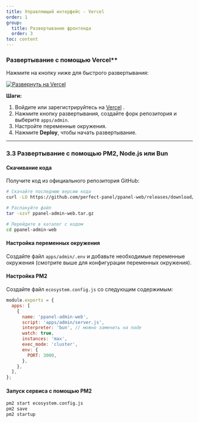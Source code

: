 ```yaml
---
title: Управляющий интерфейс - Vercel
order: 1
group: 
  title: Развертывание фронтенда
  order: 3
toc: content
---
```


### Развертывание с помощью Vercel\*\*

Нажмите на кнопку ниже для быстрого развертывания:

[![Развернуть на Vercel](https://vercel.com/button)](https://vercel.com/new/clone?demo-description=PPanel%20is%20a%20pure%2C%20professional%2C%20and%20perfect%20open-source%20proxy%20panel%20tool%2C%20designed%20to%20be%20your%20ideal%20choice%20for%20learning%20and%20practical%20use\&demo-image=https%3A%2F%2Furlscan.io%2Fliveshot%2F%3Fwidth%3D1920%26height%3D1080%26url%3Dhttps%3A%2F%2Fadmin.ppanel.dev\&demo-title=PPanel%20Admin%20Web\&demo-url=https%3A%2F%2Fadmin.ppanel.dev%2F\&from=.\&project-name=ppanel-admin-web\&repository-name=ppanel-web\&repository-url=https%3A%2F%2Fgithub.com%2Fperfect-panel%2Fppanel-web\&root-directory=apps%2Fadmin\&skippable-integrations=1)

**Шаги:**

1. Войдите или зарегистрируйтесь на [Vercel](https://vercel.com/) .
2. Нажмите кнопку развертывания, создайте форк репозитория и выберите `apps/admin`.
3. Настройте переменные окружения.
4. Нажмите **Deploy**, чтобы начать развертывание.

---

### **3.3 Развертывание с помощью PM2, Node.js или Bun**

#### Скачивание кода

Получите код из официального репозитория GitHub:

```bash
# Скачайте последнюю версию кода
curl -LO https://github.com/perfect-panel/ppanel-web/releases/download/v1.0.0/ppanel-admin-web.tar.gz

# Распакуйте файл
tar -xzvf ppanel-admin-web.tar.gz

# Перейдите в каталог с кодом
cd ppanel-admin-web
```

#### Настройка переменных окружения

Создайте файл `apps/admin/.env` и добавьте необходимые переменные окружения (смотрите выше для конфигурации переменных окружения).

#### Настройка PM2

Создайте файл `ecosystem.config.js` со следующим содержимым:

```javascript
module.exports = {
  apps: [
    {
      name: 'ppanel-admin-web',
      script: 'apps/admin/server.js',
      interpreter: 'bun', // можно заменить на node
      watch: true,
      instances: 'max',
      exec_mode: 'cluster',
      env: {
        PORT: 3000,
      },
    },
  ],
};
```

#### Запуск сервиса с помощью PM2

```bash
pm2 start ecosystem.config.js
pm2 save
pm2 startup
```

